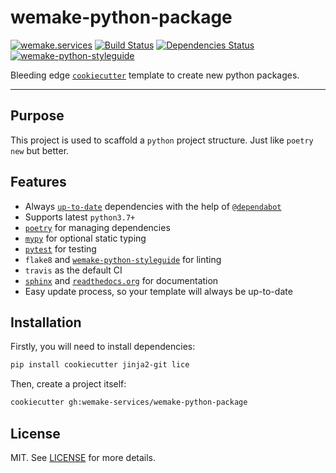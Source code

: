 # wemake-python-package

[![wemake.services](https://img.shields.io/badge/-wemake.services-green.svg?label=%20&logo=data%3Aimage%2Fpng%3Bbase64%2CiVBORw0KGgoAAAANSUhEUgAAABAAAAAQCAMAAAAoLQ9TAAAABGdBTUEAALGPC%2FxhBQAAAAFzUkdCAK7OHOkAAAAbUExURQAAAAAAAAAAAAAAAAAAAAAAAAAAAAAAAP%2F%2F%2F5TvxDIAAAAIdFJOUwAjRA8xXANAL%2Bv0SAAAADNJREFUGNNjYCAIOJjRBdBFWMkVQeGzcHAwksJnAPPZGOGAASzPzAEHEGVsLExQwE7YswCb7AFZSF3bbAAAAABJRU5ErkJggg%3D%3D)](https://github.com/wemake-services/wemake-python-package)
[![Build Status](https://travis-ci.com/wemake-services/wemake-python-package.svg?branch=master)](https://travis-ci.com/wemake-services/wemake-python-package)
[![Dependencies Status](https://img.shields.io/badge/dependencies-up%20to%20date-brightgreen.svg)](https://github.com/wemake-services/wemake-python-package/pulls?utf8=%E2%9C%93&q=is%3Apr%20author%3Aapp%2Fdependabot)
[![wemake-python-styleguide](https://img.shields.io/badge/style-wemake-000000.svg)](https://github.com/wemake-services/wemake-python-styleguide)

Bleeding edge [`cookiecutter`](https://cookiecutter.readthedocs.io/en/latest/) template to create new python packages.

---

## Purpose

This project is used to scaffold a `python` project structure.
Just like `poetry new` but better.


## Features

- Always [`up-to-date`](https://github.com/wemake-services/wemake-python-package/pulls?utf8=%E2%9C%93&q=is%3Apr%20author%3Aapp%2Fdependabot) dependencies with the help of [`@dependabot`](https://dependabot.com/)
- Supports latest `python3.7+`
- [`poetry`](https://github.com/python-poetry/poetry) for managing dependencies
- [`mypy`](https://mypy.readthedocs.io) for optional static typing
- [`pytest`](https://github.com/pytest-dev/pytest) for testing
- `flake8` and [`wemake-python-styleguide`](https://github.com/wemake-services/wemake-python-styleguide) for linting
- `travis` as the default CI
- [`sphinx`](http://www.sphinx-doc.org/en/master/) and [`readthedocs.org`](https://readthedocs.org/) for documentation
- Easy update process, so your template will always be up-to-date


## Installation

Firstly, you will need to install dependencies:

```bash
pip install cookiecutter jinja2-git lice
```

Then, create a project itself:

```bash
cookiecutter gh:wemake-services/wemake-python-package
```


## License

MIT. See [LICENSE](https://github.com/wemake-services/wemake-python-package/blob/master/LICENSE) for more details.

